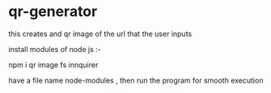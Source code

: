 # qr-generator
this creates and qr image of the url that the user inputs


install modules of node js :-

npm i qr image  fs innquirer 

have a file name node-modules , then run the program for smooth execution 
